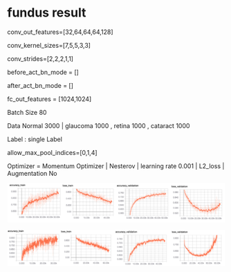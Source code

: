# fundus result 


conv_out_features=[32,64,64,64,128]

conv_kernel_sizes=[7,5,5,3,3]

conv_strides=[2,2,2,1,1]

before_act_bn_mode = []

after_act_bn_mode = []

fc_out_features = [1024,1024]

Batch Size 80

Data Normal 3000 | glaucoma 1000 , retina 1000 , cataract 1000

Label : single Label

allow_max_pool_indices=[0,1,4]

Optimizer = Momentum Optimizer | Nesterov | learning rate 0.001 | L2_loss | Augmentation No


![Alt_text](../../readme_pic/fundus_0_result.png)

![Alt_text](../../readme_pic/fundus_2_result.png)




